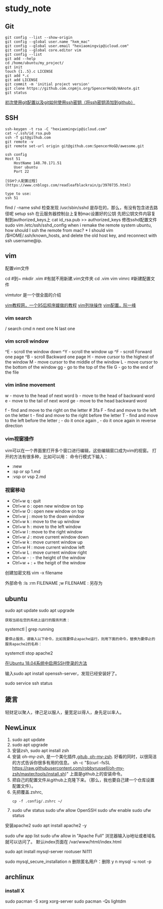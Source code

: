 # study_note

## Git

```
git config --list --show-origin
git config --global user.name "hxm_mac"
git config --global user.email "hexiaomingvip@icloud.com"
git config --global core.editor vim
git config --list
git add --help
cd /home/ubuntu/my_project/
git init
touch {1..5}.c LICENSE
git add *.c
git add LICENSE
git commit -m 'initial project version'
git clone https://github.com.cnpmjs.org/SpencerHoGD/AAnote.git
git status

```

[初次使用git配置以及git如何使用ssh密钥（将ssh密钥添加到github）](https://www.cnblogs.com/superGG1990/p/6844952.html)

## SSH

```
ssh-keygen -t rsa -C "hexiaomingvip@icloud.com"
cat ~/.ssh/id_rsa.pub
ssh -T git@github.com
git remote -v
git remote set-url origin git@github.com:SpencerHoGD/awesome.git

ssh config
Host 51
	HostName 148.70.171.51
	User ubuntu
	Port 22

[SSH个人配置过程](https://www.cnblogs.com/readleafblackrain/p/3970735.html)

type to use:
ssh 51
```

find / -name sshd
检查发现 /usr/sbin/sshd 是存在的，那么，有没有包含进去路径呢
setup ssh
	在云服务器控制台上复制mac设置好的公钥
	先把公钥文件内容复制到authorized_keys上
	cat id_rsa.pub >> authorized_keys
	修改sshd配置文件
	sudo vim /etc/ssh/sshd_config 
when i remake the remote system ubuntu, how should I ssh the remote from mac?
	* I should vim /$HOME/.ssh/known_hosts, and delete the old host key, and reconnect with ssh username@ip.



## vim

配置vim文件

cd #到~
mkdir .vim #有就不用新建.vim文件夹
cd .vim
vim vimrc #新建配置文件

vimtutor 是一个很全面的介绍

[vim教程网，一个95后程序媛做的教程](https://vimjc.com)
[vim列块操作](https://blog.csdn.net/hexiechina2010/article/details/46907149)
[vim配置，阮一峰](http://www.ruanyifeng.com/blog/2018/09/vimrc.html)

### vim search
/ search cmd
n next one
N last one

### vim scroll window
^E - scroll the window down
^Y - scroll the window up
^F - scroll Forward one page
^B - scroll Backward one page
H - move cursor to the highest of the window
M - move cursor to the middle of the window
L - move cursor to the bottom of the window
gg - go to the top of the file
G - go to the end of the file

### vim inline movement

w - move to the head of next word
b - move to the head of backward word
e - move to the tail of next word
ge - move to the head backward word

f - find and move to the right on the letter # 3fa
F - find and move to the left on the letter
t - find and move to the right before the letter
T - find and move to the left before the letter
; - do it once again
, - do it once again in reverse direction

### vim视窗操作
vim可以在一个界面里打开多个窗口进行编辑，这些编辑窗口成为vim的视窗。
打开的方法有很多种，比如可以用：
命令行模式下输入：
- :new
- :sp or sp 1.md
- :vsp or vsp 2.md

### 视窗移动
- Ctrl+w   q : quit
- Ctrl+w   o : open new window on top
- Ctrl+w   O : open new window on top
- Ctrl+w   j : move to the down window
- Ctrl+w   k : move to the up window
- Ctrl+w   h : move to the left window
- Ctrl+w   l : move to the right window
- Ctrl+w   J : move current window down
- Ctrl+w   k : move current window up
- Ctrl+w   H : move current window left
- Ctrl+w   L : move current window right
- Ctrl+w   - : - the height of the window
- Ctrl+w   + : + the heigit of the window

创建加密文档
vim -x filename

外部命令
:ls
:rm FILENAME 
;w FILENAME : 另存为


## ubuntu

sudo apt update
sudo apt upgrade


    获取当前在您的系统上运行的服务列表：

systemctl | grep running

    要停止服务，请输入以下命令，比如我要停止apache运行，则用下面的命令，替换为要停止的服务apache2的名称：

systemctl stop apache2



[在Ubuntu 18.04系统中启用SSH登录的方法](https://ywnz.com/linuxjc/2347.html)

输入sudo apt install openssh-server，发现已经安装好了。

sudo service ssh status


## 箴言

轻财足以聚人，律己足以服人，量宽足以得人，身先足以率人。

## NewLinux

1. sudo apt update
2. sudo apt upgrade
3. 安装zsh, sudo apt install zsh
4. 安装 oh-my-zsh, 是一个美化插件,[gitub, oh-my-zsh](https://github.com/robbyrussell/oh-my-zsht). 好看的同时，以很简洁的方式告诉你很多有用的信息。 
sh -c "$(curl -fsSL https://raw.githubusercontent.com/robbyrussell/oh-my-zsh/master/tools/install.sh)"
上面是github上的安装命令。
5. 把自己的配置文件从github上克隆下来。（那么，我也要自己建一个仓库设置配置文件）。
6. 先把覆盖.zshrc,
	 ``` 
	cp -f .config/.zshrc ~/
	```
7. sudo ufw status
sudo ufw allow OpenSSH
sudo ufw enable
sudo ufw status

安装apache2
sudo apt install apache2 -y

sudo ufw app list
sudo ufw allow in "Apache Full"
浏览器输入ip地址或者域名就可以访问了。
默认index页面在 /var/www/html/index.html

sudo apt install mysql-server
rootuser Ni111

sudo mysql_secure_installation
n
删除匿名用户：删除 y
n
mysql -u root -p

##  archlinux

### install X

sudo pacman -S xorg xorg-server
sudo pacman -Qs lightdm


